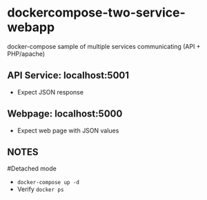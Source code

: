 # dockercompose-two-service-webapp
docker-compose sample of multiple services communicating (API + PHP/apache)

API Service: localhost:5001
---------------
- Expect JSON response

Webpage: localhost:5000
-----------------------
- Expect web page with JSON values


NOTES
---------
#Detached mode 
- `docker-compose up -d`
- Verify `docker ps`
